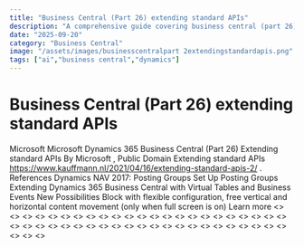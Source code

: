 ```yaml
---
title: "Business Central (Part 26) extending standard APIs"
description: "A comprehensive guide covering business central (part 26) extending standard apis"
date: "2025-09-20"
category: "Business Central"
image: "/assets/images/businesscentralpart 2extendingstandardapis.png"
tags: ["ai","business central","dynamics"]
---
```


# Business Central (Part 26) extending standard APIs

Microsoft Microsoft Dynamics 365 Business Central (Part 26) Extending standard APIs By Microsoft , Public Domain Extending standard APIs https://www.kauffmann.nl/2021/04/16/extending-standard-apis-2/ . References Dynamics NAV 2017: Posting Groups Set Up Posting Groups Extending Dynamics 365 Business Central with Virtual Tables and Business Events New Possibilities Block with flexible configuration, free vertical and horizontal content movement (only when full screen is on) Learn more <<NEW TEXT HERE>> <<NEW TEXT HERE>> <<NEW TEXT HERE>> <<NEW TEXT HERE>> <<NEW TEXT HERE>> <<NEW TEXT HERE>> <<NEW TEXT HERE>> <<NEW TEXT HERE>> <<NEW TEXT HERE>> <<NEW TEXT HERE>> <<NEW TEXT HERE>> <<NEW TEXT HERE>> <<NEW TEXT HERE>> <<NEW TEXT HERE>> <<NEW TEXT HERE>> <<NEW TEXT HERE>> <<NEW TEXT HERE>> <<NEW TEXT HERE>> <<NEW TEXT HERE>> <<NEW TEXT HERE>> <<NEW TEXT HERE>> <<NEW TEXT HERE>> <<NEW TEXT HERE>> <<NEW TEXT HERE>> <<NEW TEXT HERE>> <<NEW TEXT HERE>> <<NEW TEXT HERE>> <<NEW TEXT HERE>> <<NEW TEXT HERE>> <<NEW TEXT HERE>> <<NEW TEXT HERE>> <<NEW TEXT HERE>> <<NEW TEXT HERE>> <<NEW TEXT HERE>> <<NEW TEXT HERE>> <<NEW TEXT HERE>> <<NEW TEXT HERE>> <<NEW TEXT HERE>> <<NEW TEXT HERE>> <<NEW TEXT HERE>> <<NEW TEXT HERE>> <<NEW TEXT HERE>> <<NEW TEXT HERE>> <<NEW TEXT HERE>> <<NEW TEXT HERE>> <<NEW TEXT HERE>> <<NEW TEXT HERE>> <<NEW TEXT HERE>>
